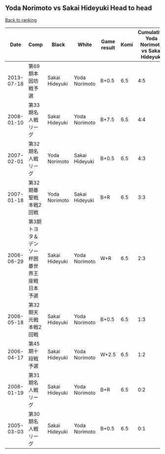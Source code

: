 ## Yoda Norimoto vs Sakai Hideyuki Head to head

[Back to ranking](../../index.md)




| **Date** | **Comp** | **Black** | **White** | **Game result** | **Komi** | **Cumulative Yoda Norimoto vs Sakai Hideyuki** | **Yoda Norimoto streak** | **Sakai Hideyuki streak** | 
| --- | --- | --- | --- | --- | --- | --- | --- | --- |
| 2013-07-18 | 第69期本因坊戦予選 | Sakai Hideyuki | Yoda Norimoto | B+0.5 | 6.5 | 4:5 | 0 | 2 | 
| 2008-01-10 | 第33期名人戦リーグ | Sakai Hideyuki | Yoda Norimoto | B+7.5 | 6.5 | 4:4 | 0 | 1 | 
| 2007-02-01 | 第32期名人戦リーグ | Yoda Norimoto | Sakai Hideyuki | B+0.5 | 6.5 | 4:3 | 3 | 0 | 
| 2007-01-18 | 第32期碁聖戦本戦2回戦 | Yoda Norimoto | Sakai Hideyuki | B+R | 6.5 | 3:3 | 2 | 0 | 
| 2006-06-29 | 第3期トヨタ＆デンソー杯囲碁世界王座戦日本予選 | Sakai Hideyuki | Yoda Norimoto | W+R | 6.5 | 2:3 | 1 | 0 | 
| 2006-05-18 | 第32期天元戦本戦2回戦 | Sakai Hideyuki | Yoda Norimoto | B+0.5 | 6.5 | 1:3 | 0 | 1 | 
| 2006-04-17 | 第45期十段戦予選 | Sakai Hideyuki | Yoda Norimoto | W+2.5 | 6.5 | 1:2 | 1 | 0 | 
| 2006-01-19 | 第31期名人戦リーグ | Sakai Hideyuki | Yoda Norimoto | B+R | 6.5 | 0:2 | 0 | 2 | 
| 2005-03-03 | 第30期名人戦リーグ | Sakai Hideyuki | Yoda Norimoto | B+0.5 | 6.5 | 0:1 | 0 | 1 |




